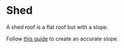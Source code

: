 # Shed

A shed roof is a flat roof but with a slope.

Follow [this guide](https://imgur.com/a/woZLTdQ) to create an accurate slope.